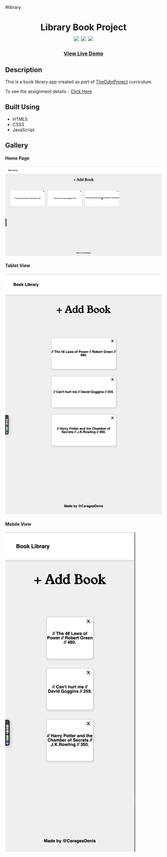 #library
<div  align=center>
	<h1>Library Book Project
	<br>
		<img src="https://img.shields.io/static/v1?label=&message=HTML&color=E34F26&style=for-the-badge&logo=HTML5&logoColor=white&logoWidth=&labelColor=&link=">
		<img src="https://img.shields.io/static/v1?label=&message=CSS&color=1572B6&style=for-the-badge&logo=CSS3&logoColor=white&logoWidth=&labelColor=&link=">
		<img src="https://img.shields.io/static/v1?label=&message=Javascript&color=F7DF1E&style=for-the-badge&logo=Javascript&logoColor=black&logoWidth=&labelColor=&link=">
		<br>
	</h1>
	<h3><b><a href="https://carageadenis1806.github.io/library/">View Live Demo</a></b></h3>
</div>



## Description

This is a book library app created as part of [TheOdinProject](https://www.theodinproject.com) curriculum.

To see the assignment details - [Click Here](https://www.theodinproject.com/lessons/node-path-javascript-library)

## Built Using

-   HTML5 
-   CSS3 
-   JavaScript 





## Gallery

#### Home Page

![Image of Project](./Desktop.png)

#### Tablet View

![Image of Project](./Tablet.png)

#### Mobile View

![Image of Project](./Phone.png)